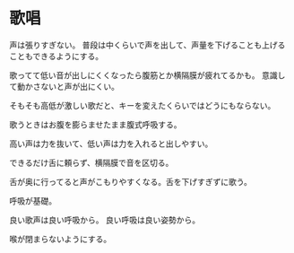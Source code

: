 # 歌唱

声は張りすぎない。
普段は中くらいで声を出して、声量を下げることも上げることもできるようにする。

歌ってて低い音が出しにくくなったら腹筋とか横隔膜が疲れてるかも。
意識して動かさないと声が出にくい。

そもそも高低が激しい歌だと、キーを変えたくらいではどうにもならない。

歌うときはお腹を膨らませたまま腹式呼吸する。

高い声は力を抜いて、低い声は力を入れると出しやすい。

できるだけ舌に頼らず、横隔膜で音を区切る。

舌が奥に行ってると声がこもりやすくなる。舌を下げすぎずに歌う。

呼吸が基礎。

良い歌声は良い呼吸から。
良い呼吸は良い姿勢から。

喉が閉まらないようにする。
